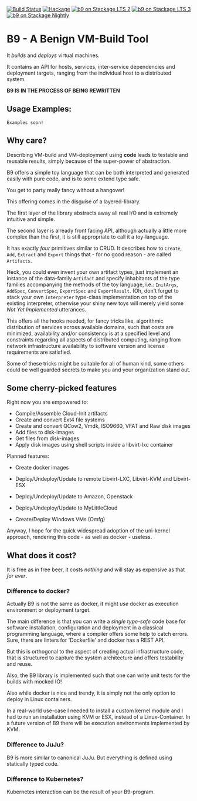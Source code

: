 [![Build Status](https://travis-ci.org/sheyll/b9-vm-image-builder.svg?branch=master)](https://travis-ci.org/sheyll/b9-vm-image-builder)
[![Hackage](https://img.shields.io/badge/hackage-B9-green.svg?style=flat)](http://hackage.haskell.org/package/b9)
[![b9 on Stackage LTS 2](http://stackage.org/package/b9/badge/lts-2)](http://stackage.org/lts-2/package/b9)
[![b9 on Stackage LTS 3](http://stackage.org/package/b9/badge/lts-3)](http://stackage.org/lts-3/package/b9)
[![b9 on Stackage Nightly](http://stackage.org/package/b9/badge/nightly)](http://stackage.org/nightly/package/b9)

# B9 - A Benign VM-Build Tool

It *builds* and *deploys* virtual machines.

It contains an API for hosts, services, inter-service dependencies and
deployment targets, ranging from the individual host to a distributed system.

__B9 IS IN THE PROCESS OF BEING REWRITTEN__

## Usage Examples:

    Examples soon!

## Why care?

Describing VM-build and VM-deployment using __code__ leads to testable and
reusable results, simply because of the super-power of abstraction.

B9 offers a simple toy language that can be both interpreted and generated
easily with pure code, and is to some extend type safe.

You get to party really fancy without a hangover!

This offering comes in the disguise of a layered-library.

The first layer of the library abstracts away all real I/O and is extremely
intuitive and simple.

The second layer is already front facing API, although actually a little more
complex than the first, it is still appropriate to call it a toy-language.

It has exactly *four* primitives similar to CRUD. It describes how to `Create`,
`Add`, `Extract` and `Export` things that - for no good reason - are called
`Artifacts`.

Heck, you could even invent your own artifact types, just implement an instance
of the data-family `Artifact` and specify inhabitants of the type families
accompanying the methods of the toy language, i.e.: `InitArgs`,
`AddSpec`, `ConvertSpec`, `ExportSpec` and `ExportResult`. (Oh, don't forget to
stack your own `Interpreter` type-class implementation on top of the existing
interpreter, otherwise your shiny new toys will merely yield some _Not Yet
Implemented_ utterances.

This offers all the hooks needed, for fancy tricks like, algorithmic
distribution of services across available domains, such that costs are
minimized, availability and/or consistency is at a specified level and
constraints regarding all aspects of distributed computing, ranging from network
infrastructure availability to software version and license requirements are
satisfied.

Some of these tricks might be suitable for all of human kind, some others could
be well guarded secrets to make you and your organization stand out.

## Some cherry-picked features

Right now you are empowered to:

* Compile/Assemble Cloud-Init artifacts
* Create and convert Ext4 file systems
* Create and convert QCow2, Vmdk, ISO9660, VFAT and Raw disk images
* Add files to disk-images
* Get files from disk-images
* Apply disk images using shell scripts inside a libvirt-lxc container

Planned features:

* Create docker images
* Deploy/Undeploy/Update to remote Libvirt-LXC, Libvirt-KVM and Libvirt-ESX
* Deploy/Undeploy/Update to Amazon, Openstack
* Deploy/Undeploy/Update to MyLittleCloud

* Create/Deploy Windows VMs (Omfg)

Anyway, I hope for the quick widespread adoption of the uni-kernel approach,
rendering this code - as well as docker - useless.

## What does it cost?

It is free as in free beer, it costs *nothing* and will stay as expensive as
that *for ever*.


### Difference to docker?

Actually B9 is not the same as docker, it might *use* docker as execution
environment or deployment target.

The main difference is that you can write a *single* *type-safe* code base for
software installation, configuration and deployment in a classical programming
language, where a compiler offers some help to catch errors.  Sure, there are
linters for 'Dockerfile' and docker has a REST API.

But this is orthogonal to the aspect of creating actual infrastructure code,
that is structured to capture the system architecture and offers testability and
reuse.

Also, the B9 library is implemented such that one can write unit tests for the
builds with mocked IO!

Also while docker is nice and trendy, it is simply not the only option to deploy
in Linux containers.

In a real-world use-case I needed to install a custom kernel module and I had to
run an installation using KVM or ESX, instead of a Linux-Container. In a future
version of B9 there will be execution environments implemented by KVM.

### Difference to JuJu?
B9 is more similar to canonical JuJu. But everything is defined using statically
typed code.

### Difference to Kubernetes?
Kubernetes interaction can be the result of your B9-program.
